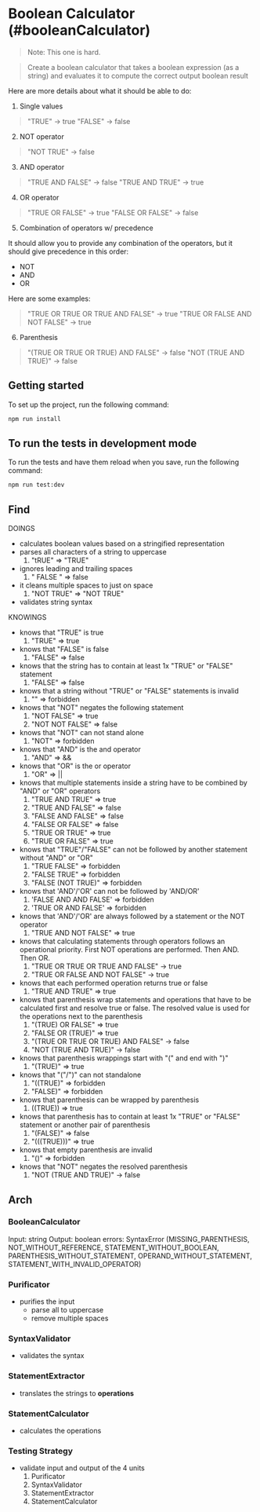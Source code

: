 # Boolean Calculator (#booleanCalculator)

> Note: This one is hard.

> Create a boolean calculator that takes a boolean expression (as a string) and evaluates it to compute the correct output boolean result

Here are more details about what it should be able to do:

1. Single values

> "TRUE" -> true
> "FALSE" -> false

2. NOT operator

> "NOT TRUE" -> false

3. AND operator

> "TRUE AND FALSE" -> false
> "TRUE AND TRUE" -> true

4. OR operator

> "TRUE OR FALSE" -> true
> "FALSE OR FALSE" -> false

5. Combination of operators w/ precedence

It should allow you to provide any combination of the operators, but it should give precedence in this order:

- NOT
- AND
- OR

Here are some examples:

> "TRUE OR TRUE OR TRUE AND FALSE" -> true
> "TRUE OR FALSE AND NOT FALSE" -> true

6. Parenthesis

> "(TRUE OR TRUE OR TRUE) AND FALSE" -> false
> "NOT (TRUE AND TRUE)" -> false

## Getting started

To set up the project, run the following command:

```bash
npm run install
```

## To run the tests in development mode

To run the tests and have them reload when you save, run the following command:

```bash
npm run test:dev
```

## Find

DOINGS

- calculates boolean values based on a stringified representation
- parses all characters of a string to uppercase
  1. "tRUE" => "TRUE"
- ignores leading and trailing spaces
  1. " FALSE " => false
- it cleans multiple spaces to just on space
  1. "NOT TRUE" => "NOT TRUE"
- validates string syntax

KNOWINGS

- knows that "TRUE" is true
  1. "TRUE" => true
- knows that "FALSE" is false
  1. "FALSE" => false
- knows that the string has to contain at least 1x "TRUE" or "FALSE" statement
  1. "FALSE" => false
- knows that a string without "TRUE" or "FALSE" statements is invalid
  1. "" => forbidden
- knows that "NOT" negates the following statement
  1. "NOT FALSE" => true
  2. "NOT NOT FALSE" => false
- knows that "NOT" can not stand alone
  1. "NOT" => forbidden
- knows that "AND" is the and operator
  1. "AND" => &&
- knows that "OR" is the or operator
  1. "OR" => ||
- knows that multiple statements inside a string have to be combined by "AND" or "OR" operators
  1. "TRUE AND TRUE" => true
  2. "TRUE AND FALSE" => false
  3. "FALSE AND FALSE" => false
  4. "FALSE OR FALSE" => false
  5. "TRUE OR TRUE" => true
  6. "TRUE OR FALSE" => true
- knows that "TRUE"/"FALSE" can not be followed by another statement without "AND" or "OR"
  1. "TRUE FALSE" => forbidden
  2. "FALSE TRUE" => forbidden
  3. "FALSE (NOT TRUE)" => forbidden
- knows that 'AND'/'OR' can not be followed by 'AND/OR'
  1. 'FALSE AND AND FALSE' => forbidden
  2. 'TRUE OR AND FALSE' => forbidden
- knows that 'AND'/'OR' are always followed by a statement or the NOT operator
  1. "TRUE AND NOT FALSE" => true
- knows that calculating statements through operators follows an operational priority. First NOT operations are performed. Then AND. Then OR.
  1. "TRUE OR TRUE OR TRUE AND FALSE" -> true
  2. "TRUE OR FALSE AND NOT FALSE" -> true
- knows that each performed operation returns true or false
  1. "TRUE AND TRUE" => true
- knows that parenthesis wrap statements and operations that have to be calculated first and resolve true or false. The resolved value is used for the operations next to the parenthesis
  1. "(TRUE) OR FALSE" => true
  2. "FALSE OR (TRUE)" => true
  3. "(TRUE OR TRUE OR TRUE) AND FALSE" -> false
  4. "NOT (TRUE AND TRUE)" -> false
- knows that parenthesis wrappings start with "\(" and end with "\)"
  1. "(TRUE)" => true
- knows that "\("/"\)" can not standalone
  1. "((TRUE)" => forbidden
  2. "FALSE)" => forbidden
- knows that parenthesis can be wrapped by parenthesis
  1. ((TRUE)) => true
- knows that parenthesis has to contain at least 1x "TRUE" or "FALSE" statement or another pair of parenthesis
  1. "(FALSE)" => false
  2. "(((TRUE)))" => true
- knows that empty parenthesis are invalid
  1. "()" => forbidden
- knows that "NOT" negates the resolved parenthesis
  1. "NOT (TRUE AND TRUE)" -> false

## Arch

### BooleanCalculator

Input: string
Output: boolean
errors: SyntaxError (MISSING_PARENTHESIS, NOT_WITHOUT_REFERENCE, STATEMENT_WITHOUT_BOOLEAN, PARENTHESIS_WITHOUT_STATEMENT, OPERAND_WITHOUT_STATEMENT, STATEMENT_WITH_INVALID_OPERATOR)

### Purificator

- purifies the input
  - parse all to uppercase
  - remove multiple spaces

### SyntaxValidator

- validates the syntax

### StatementExtractor

- translates the strings to **operations**

### StatementCalculator

- calculates the operations

### Testing Strategy

- validate input and output of the 4 units
  1. Purificator
  2. SyntaxValidator
  3. StatementExtractor
  4. StatementCalculator
